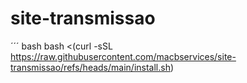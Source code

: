 # site-transmissao
´´´ bash
bash <(curl -sSL https://raw.githubusercontent.com/macbservices/site-transmissao/refs/heads/main/install.sh)
